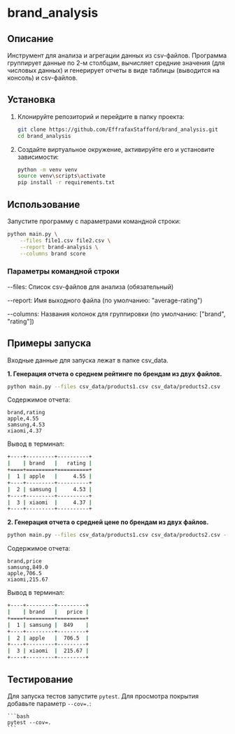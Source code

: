 # brand_analysis

## Описание

Инструмент для анализа и агрегации данных из csv-файлов. Программа группирует данные по 2-м столбцам, вычисляет средние значения (для числовых данных) и генерирует отчеты в виде таблицы (выводится на консоль) и csv-файлов.

## Установка

1. Клонируйте репозиторий и перейдите в папку проекта:

    ```bash
    git clone https://github.com/EffrafaxStafford/brand_analysis.git
    cd brand_analysis
    ```

2. Создайте виртуальное окружение, активируйте его и установите зависимости:

    ```bash
    python -m venv venv
    source venv\scripts\activate
    pip install -r requirements.txt
    ```

## Использование

Запустите программу с параметрами командной строки:

```bash
python main.py \
    --files file1.csv file2.csv \
    --report brand-analysis \
    --columns brand score
```

### Параметры командной строки

 --files: Список csv-файлов для анализа (обязательный)

 --report: Имя выходного файла (по умолчанию: "average-rating")

 --columns: Названия колонок для группировки (по умолчанию: ["brand", "rating"])

## Примеры запуска

Входные данные для запуска лежат в папке csv_data.

**1. Генерация отчета о среднем рейтинге по брендам из двух файлов.**

```bash
python main.py --files csv_data/products1.csv csv_data/products2.csv
```

Содержимое отчета:

```
brand,rating
apple,4.55
samsung,4.53
xiaomi,4.37

```

Вывод в терминал:

```bash
+----+---------+----------+
|    | brand   |   rating |
+====+=========+==========+
|  1 | apple   |     4.55 |
+----+---------+----------+
|  2 | samsung |     4.53 |
+----+---------+----------+
|  3 | xiaomi  |     4.37 |
+----+---------+----------+
```

**2. Генерация отчета о средней цене по брендам из двух файлов.**


```bash
python main.py --files csv_data/products1.csv csv_data/products2.csv --columns brand price
```

Содержимое отчета:
```
brand,price
samsung,849.0
apple,706.5
xiaomi,215.67

```

Вывод в терминал:
```bash
+----+---------+---------+
|    | brand   |   price |
+====+=========+=========+
|  1 | samsung |  849    |
+----+---------+---------+
|  2 | apple   |  706.5  |
+----+---------+---------+
|  3 | xiaomi  |  215.67 |
+----+---------+---------+
```

## Тестирование

Для запуска тестов запустите `pytest`. Для просмотра покрытия добавьте параметр `--cov=.`:

    ```bash
    pytest --cov=.
    ```
